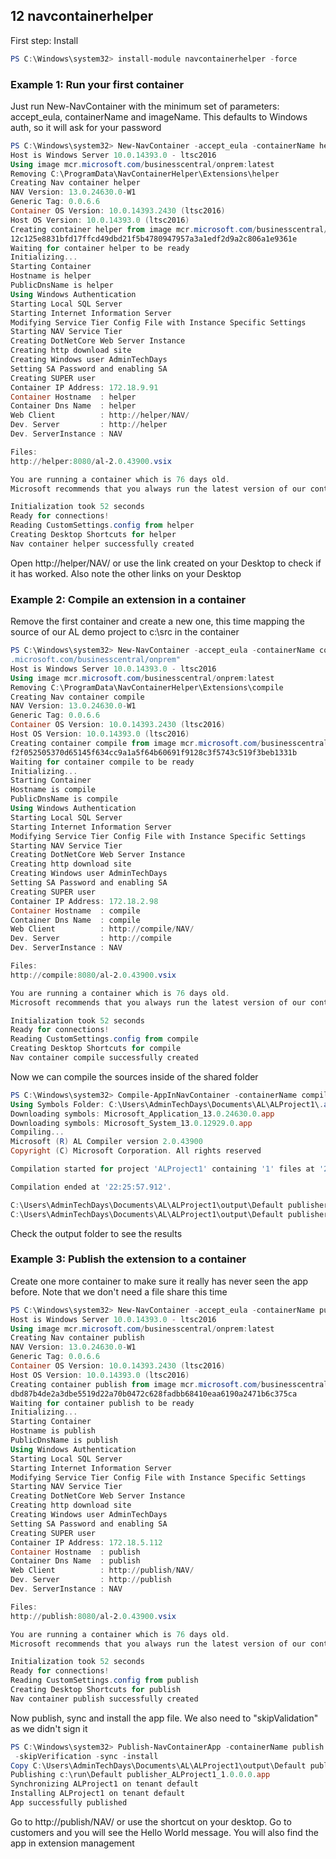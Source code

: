 ## 12 navcontainerhelper
First step: Install
```PowerShell
PS C:\Windows\system32> install-module navcontainerhelper -force
```
### Example 1: Run your first container
Just run New-NavContainer with the minimum set of parameters: accept_eula, containerName and imageName. This defaults to Windows auth, so it will ask for your password
```PowerShell
PS C:\Windows\system32> New-NavContainer -accept_eula -containerName helper -imageName "mcr.microsoft.com/businesscentral/onprem"
Host is Windows Server 10.0.14393.0 - ltsc2016
Using image mcr.microsoft.com/businesscentral/onprem:latest
Removing C:\ProgramData\NavContainerHelper\Extensions\helper
Creating Nav container helper
NAV Version: 13.0.24630.0-W1
Generic Tag: 0.0.6.6
Container OS Version: 10.0.14393.2430 (ltsc2016)
Host OS Version: 10.0.14393.0 (ltsc2016)
Creating container helper from image mcr.microsoft.com/businesscentral/onprem:latest
12c125e8831bfd17ffcd49dbd21f5b4780947957a3a1edf2d9a2c806a1e9361e
Waiting for container helper to be ready
Initializing...
Starting Container
Hostname is helper
PublicDnsName is helper
Using Windows Authentication
Starting Local SQL Server
Starting Internet Information Server
Modifying Service Tier Config File with Instance Specific Settings
Starting NAV Service Tier
Creating DotNetCore Web Server Instance
Creating http download site
Creating Windows user AdminTechDays
Setting SA Password and enabling SA
Creating SUPER user
Container IP Address: 172.18.9.91
Container Hostname  : helper
Container Dns Name  : helper
Web Client          : http://helper/NAV/
Dev. Server         : http://helper
Dev. ServerInstance : NAV

Files:
http://helper:8080/al-2.0.43900.vsix

You are running a container which is 76 days old.
Microsoft recommends that you always run the latest version of our containers.

Initialization took 52 seconds
Ready for connections!
Reading CustomSettings.config from helper
Creating Desktop Shortcuts for helper
Nav container helper successfully created
```
Open http://helper/NAV/ or use the link created on your Desktop to check if it has worked. Also note the other links on your Desktop
### Example 2: Compile an extension in a container
Remove the first container and create a new one, this time mapping the source of our AL demo project to c:\src in the container
```PowerShell
PS C:\Windows\system32> New-NavContainer -accept_eula -containerName compile -AdditionalParameters @("-v C:\Users\AdminTechDays\Documents\AL\ALProject1:c:\src") -imageName "mcr
.microsoft.com/businesscentral/onprem"
Host is Windows Server 10.0.14393.0 - ltsc2016
Using image mcr.microsoft.com/businesscentral/onprem:latest
Removing C:\ProgramData\NavContainerHelper\Extensions\compile
Creating Nav container compile
NAV Version: 13.0.24630.0-W1
Generic Tag: 0.0.6.6
Container OS Version: 10.0.14393.2430 (ltsc2016)
Host OS Version: 10.0.14393.0 (ltsc2016)
Creating container compile from image mcr.microsoft.com/businesscentral/onprem:latest
f2f052505370d65145f634cc9a1a5f64b60691f9128c3f5743c519f3beb1331b
Waiting for container compile to be ready
Initializing...
Starting Container
Hostname is compile
PublicDnsName is compile
Using Windows Authentication
Starting Local SQL Server
Starting Internet Information Server
Modifying Service Tier Config File with Instance Specific Settings
Starting NAV Service Tier
Creating DotNetCore Web Server Instance
Creating http download site
Creating Windows user AdminTechDays
Setting SA Password and enabling SA
Creating SUPER user
Container IP Address: 172.18.2.98
Container Hostname  : compile
Container Dns Name  : compile
Web Client          : http://compile/NAV/
Dev. Server         : http://compile
Dev. ServerInstance : NAV

Files:
http://compile:8080/al-2.0.43900.vsix

You are running a container which is 76 days old.
Microsoft recommends that you always run the latest version of our containers.

Initialization took 52 seconds
Ready for connections!
Reading CustomSettings.config from compile
Creating Desktop Shortcuts for compile
Nav container compile successfully created
```
Now we can compile the sources inside of the shared folder
```PowerShell
PS C:\Windows\system32> Compile-AppInNavContainer -containerName compile -appProjectFolder "C:\Users\AdminTechDays\Documents\AL\ALProject1\"
Using Symbols Folder: C:\Users\AdminTechDays\Documents\AL\ALProject1\.alpackages
Downloading symbols: Microsoft_Application_13.0.24630.0.app
Downloading symbols: Microsoft_System_13.0.12929.0.app
Compiling...
Microsoft (R) AL Compiler version 2.0.43900
Copyright (C) Microsoft Corporation. All rights reserved

Compilation started for project 'ALProject1' containing '1' files at '22:25:50.246'.

Compilation ended at '22:25:57.912'.

C:\Users\AdminTechDays\Documents\AL\ALProject1\output\Default publisher_ALProject1_1.0.0.0.app successfully created in 54 seconds
C:\Users\AdminTechDays\Documents\AL\ALProject1\output\Default publisher_ALProject1_1.0.0.0.app
```
Check the output folder to see the results
### Example 3: Publish the extension to a container
Create one more container to make sure it really has never seen the app before. Note that we don't need a file share this time
```PowerShell
PS C:\Windows\system32> New-NavContainer -accept_eula -containerName publish -imageName "mcr.microsoft.com/businesscentral/onprem"
Host is Windows Server 10.0.14393.0 - ltsc2016
Using image mcr.microsoft.com/businesscentral/onprem:latest
Creating Nav container publish
NAV Version: 13.0.24630.0-W1
Generic Tag: 0.0.6.6
Container OS Version: 10.0.14393.2430 (ltsc2016)
Host OS Version: 10.0.14393.0 (ltsc2016)
Creating container publish from image mcr.microsoft.com/businesscentral/onprem:latest
dbd87b4de2a3dbe5519d22a70b0472c628fadbb68410eaa6190a2471b6c375ca
Waiting for container publish to be ready
Initializing...
Starting Container
Hostname is publish
PublicDnsName is publish
Using Windows Authentication
Starting Local SQL Server
Starting Internet Information Server
Modifying Service Tier Config File with Instance Specific Settings
Starting NAV Service Tier
Creating DotNetCore Web Server Instance
Creating http download site
Creating Windows user AdminTechDays
Setting SA Password and enabling SA
Creating SUPER user
Container IP Address: 172.18.5.112
Container Hostname  : publish
Container Dns Name  : publish
Web Client          : http://publish/NAV/
Dev. Server         : http://publish
Dev. ServerInstance : NAV

Files:
http://publish:8080/al-2.0.43900.vsix

You are running a container which is 76 days old.
Microsoft recommends that you always run the latest version of our containers.

Initialization took 52 seconds
Ready for connections!
Reading CustomSettings.config from publish
Creating Desktop Shortcuts for publish
Nav container publish successfully created
```
Now publish, sync and install the app file. We also need to "skipValidation" as we didn't sign it
```PowerShell
PS C:\Windows\system32> Publish-NavContainerApp -containerName publish -appFile "C:\Users\AdminTechDays\Documents\AL\ALProject1\output\Default publisher_ALProject1_1.0.0.0.app"
 -skipVerification -sync -install
Copy C:\Users\AdminTechDays\Documents\AL\ALProject1\output\Default publisher_ALProject1_1.0.0.0.app to container publish (c:\run\Default publisher_ALProject1_1.0.0.0.app)
Publishing c:\run\Default publisher_ALProject1_1.0.0.0.app
Synchronizing ALProject1 on tenant default
Installing ALProject1 on tenant default
App successfully published
```
Go to http://publish/NAV/ or use the shortcut on your desktop. Go to customers and you will see the Hello World message. You will also find the app in extension management